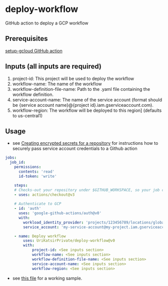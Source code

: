 # deploy-workflow
GitHub action to deploy a GCP workflow

## Prerequisites
[setup-gcloud GitHub action](https://github.com/google-github-actions/setup-gcloud)


## Inputs (all inputs are required)
1. project-id: This project will be used to deploy the workflow
2. workflow-name: The name of the workflow
3. workflow-definition-file-name: Path to the .yaml file containing the workflow definition.
4. service-account-name: The name of the service account (format should be {service account name}@{project id}.iam.gserviceaccount.com).
5. workflow-region: The workflow will be deployed to this region] (defaults to us-central1)

## Usage
* see [Creating encrypted secrets for a repository](https://docs.github.com/en/actions/reference/encrypted-secrets#creating-encrypted-secrets-for-a-repository) 
    for instructions how to securely pass service account credentials to a Github action

```yaml
jobs:
  job_id:
    permissions:
      contents: 'read'
      id-token: 'write'

    steps:
    # Checks-out your repository under $GITHUB_WORKSPACE, so your job can access it
    - uses: actions/checkout@v3
    
    # Authenticate to GCP
    - id: 'auth'
      uses: 'google-github-actions/auth@v0'
      with:
        workload_identity_provider: 'projects/123456789/locations/global/workloadIdentityPools/my-pool/providers/my-provider'
        service_account: 'my-service-account@my-project.iam.gserviceaccount.com'

    - name: Deploy workflow
        uses: UriKatsirPrivate/deploy-workflow@v0
        with:
            project-id: <See inputs section>
            workflow-name: <See inputs section>
            workflow-definition-file-name: <See inputs section>
            service-account-name: <See inputs section>
            workflow-region: <See inputs section>
```
* see [this file](https://github.com/UriKatsirPrivate/deploy-workflow/blob/main/.github/workflows/main.yml) for a working sample.